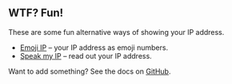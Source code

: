 ## WTF? Fun!

These are some fun alternative ways of showing your IP address.

* [Emoji IP](/fun/emoji) – your IP address as emoji numbers.
* [Speak my IP](/fun/speak) – read out your IP address.

Want to add something? See the docs on
[GitHub](https://github.com/dgl/ip.wtf/blob/master/fun).
